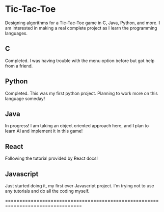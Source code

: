 # Tic-Tac-Toe
Designing algorithms for a Tic-Tac-Toe game in C, Java, Python, and more.
I am interested in making a real complete project as I learn the programming languages.

## C
Completed.
I was having trouble with the menu option before but got help from a friend.

## Python
Completed. This was my first python project. Planning to work more on this language someday!

## Java
In progress! I am taking an object oriented approach here, and I plan to learn AI and implement it in this game!

## React
Following the tutorial provided by React docs!

## Javascript
Just started doing it, my first ever Javascript project. I'm trying not to use any tutorials and do all the coding myself.

=================================================================================

